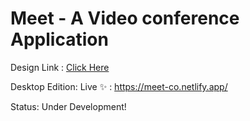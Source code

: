 # Meet - A Video conference Application

Design Link : [Click Here](https://www.figma.com/file/Eu1CClxThtLvC6YVUbs0TA/G-Meet?type=design&node-id=20%3A129&mode=design&t=dRQi8D05LaPpPRAY-1)


Desktop Edition: 
Live ✨ : https://meet-co.netlify.app/

Status: Under Development!

